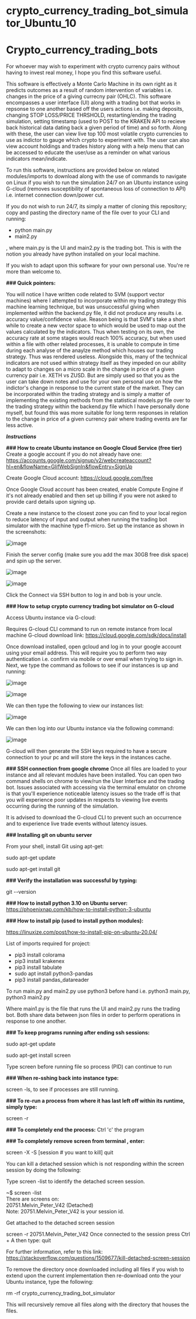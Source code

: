 # crypto_currency_trading_bot_simulator_Ubuntu_10

# Crypto_currency_trading_bots


For whoever may wish to experiment with crypto currency pairs without having to invest real money, I hope you find this software useful. 

This software is effectively a Monte Carlo Machine in its own right as it predicts outcomes as a result of random intervention of variables i.e. changes in the price of a giving currecny pair (OHLC). This software encompasses a user interface (UI) along with a trading bot that works in repsonse to one another based off the users actions i.e. making deposits, changing STOP LOSS/PRICE THRSHOLD, restarting/ending the trading simulation, setting timestamp (used to POST to the KRAKEN API to recieve back historical data dating back a given period of time) and so forth. Along with these, the user can view live top 100 most volatile crypto currencies to use as indictor to gauge which crypto to experiment with. The user can also view account holdings and trades history along with a help menu that can be accessed to educate the user/use as a reminder on what various indicators mean/indicate. 

To run this software, instructions are provided below on related modules/imports to download along with the use of commands to navigate on Linux if you wish to run the simulation 24/7 on an Ubuntu instance using G-cloud (removes susceptibility of spontaneous loss of connection to API) i.e. internet connection down/power cut. 

If you do not wish to run 24/7, its simply a matter of cloning this repository; copy and pasting the directory name of the file over to your CLI and running: 
- python main.py 
- main2.py

, where main.py is the UI and main2.py is the trading bot. This is with the notion you already have python installed on your local machine. 

If you wish to adapt upon this software for your own personal use. You're re more than welcome to.

**### Quick pointers:** 

You will notice I have written code related to SVM (support vector machines) where I attempted to incorporate within my trading strategy this machine learning technique, but was unsuccessful giving when implemented within the backend.py file, it did not produce any results i.e. accuracy value/confidence value. Reason being is that SVM's take a short while to create a new vector space to which would be used to map out the values calculated by the indicators. Thus when testing on its own, the accuracy rate at some stages would reach 100% accuracy, but when used within a file with other related processes, it is unable to compute in time during each analyse of the anaylze method which houses our trading strategy. Thus was rendered useless. Alongside this, many of the technical indicators are not used within strategy itself as they impeded on our ability to adapt to changes on a micro scale in the change in price of a given currency pair i.e. XETH vs ZUSD. But are simply used so that you as the user can take down notes and use for your own personal use on how the indictor's change in response to the current state of the market. They can be incorporated within the trading strategy and is simply a matter of implementing the existing methods from the statistical models.py file over to the trading strategy within the backend.py file which I have personally done myself, but found this was more suitable for long term responses in relation to the change in price of a given currency pair where trading events are far less active.

**_Instructions_**

**### How to create Ubuntu instance on Google Cloud Service (free tier)** 
Create a google account if you do not already have one: https://accounts.google.com/signup/v2/webcreateaccount?hl=en&flowName=GlifWebSignIn&flowEntry=SignUp

Create Google Cloud account: https://cloud.google.com/free

Once Google Cloud account has been created, enable Compute Engine if it's not already enabled and then set up billing if you were not asked to provide card details upon signing up. 

Create a new instance to the closest zone you can find to your local region to reduce latency of input and output when running the trading bot simulator with the machine type f1-micro. Set up the instance as shown in the screenshots:

![image](https://user-images.githubusercontent.com/65728188/161647135-5043de63-fda2-47d9-ba97-d1765dfb1cb4.png)

Finish the server config (make sure you add the max 30GB free disk space) and spin up the server. 

![image](https://user-images.githubusercontent.com/65728188/161647188-9a93a458-e2e4-46b0-b940-b5161ca515df.png)

![image](https://user-images.githubusercontent.com/65728188/161647217-75be077e-0701-4c2a-8caa-253493636a7d.png)

Click the Connect via SSH button to log in and bob is your uncle. 

**### How to setup crypto currency trading bot simulator on G-cloud**

Access Ubuntu instance via G-cloud: 

Requires G-cloud CLI command to run on remote instance from local machine
G-cloud download link: https://cloud.google.com/sdk/docs/install

Once download installed, open gcloud and log in to your google account using your email address. 
This will require you to perform two way authentication i.e. confirm via mobile or over email when trying to sign in. 
Next, we type the command as follows to see if our instances is up and running: 

![image](https://user-images.githubusercontent.com/65728188/161647386-5cc598c4-a907-4229-b058-4bd25c482ff9.png)

![image](https://user-images.githubusercontent.com/65728188/161647401-cbad7738-7edd-42b5-bba0-e1332a94a4f5.png)

We can then type the following to view our instances list:

![image](https://user-images.githubusercontent.com/65728188/161647436-398d542a-84f5-4cbf-b727-57cfee6785b6.png)

We can then log into our Ubuntu instance via the following command: 

![image](https://user-images.githubusercontent.com/65728188/161647489-2538b39a-45b8-4b7d-86a6-73ea592d6dfa.png)

G-cloud will then generate the SSH keys required to have a secure connection to your pc and will store the keys in the instances cache. 

**### SSH connection from google chrome** 
Once all files are loaded to your instance and all relevant modules have been installed. You can open two command shells on chrome to view/run the User Interface and the trading bot. Issues associated with accessing via the terminal emulator on chrome is that you'll experience noticeable latency issues so the trade off is that you will experience poor updates in respects to viewing live events occurring during the running of the simulation. 

It is advised to download the G-cloud CLI to prevent such an occurrence and to experience live trade events without latency issues. 

**### Installing git on ubuntu server**

From your shell, install Git using apt-get: 

sudo apt-get update 

sudo apt-get install git

**### Verify the installation was successful by typing:** 

git --version 

**### How to install python 3.10 on Ubuntu server:** 
https://phoenixnap.com/kb/how-to-install-python-3-ubuntu

**### How to install pip (used to install python modules):** 

https://linuxize.com/post/how-to-install-pip-on-ubuntu-20.04/

List of imports required for project: 

- pip3 install colorama
- pip3 install krakenex 
- pip3 install tabulate
- sudo apt install python3-pandas
- pip3 install pandas_datareader

To run main.py and main2.py use python3 before hand i.e. python3 main.py, python3 main2.py

Where main1.py is the file that runs the UI and main2.py runs the trading bot. Both share data between json files in order to perform operations in response to one another. 

**### To keep programs running after ending ssh sessions:**

sudo apt-get update 

sudo apt-get install screen

Type screen before running file so process (PID) can continue to run 

**### When re-sshing back into instance type:** 

screen -ls, to see if processes are still running. 

**### To re-run a process from where it has last left off within its runtime, simply type:**

screen -r <name of process> 

**### To completely end the process:**
Ctrl 'c' the program

**### To completely remove screen from terminal , enter:** 

screen -X -S [session # you want to kill] quit

You can kill a detached session which is not responding within the screen session by doing the following:

Type screen -list to identify the detached screen session.

~$ screen -list  
    There are screens on:  
         20751.Melvin_Peter_V42  (Detached)  
Note: 20751.Melvin_Peter_V42 is your session id.

Get attached to the detached screen session

screen -r 20751.Melvin_Peter_V42
Once connected to the session press Ctrl + A then type: quit

For further information, refer to this link: 
https://stackoverflow.com/questions/1509677/kill-detached-screen-session

To remove the directory once downloaded including all files if you wish to extend upon the current implementation then re-download onto the your Ubuntu instance, type the following: 

rm -rf crypto_currency_trading_bot_simulator
    
This will recursively remove all files along with the directory that houses the files. 
